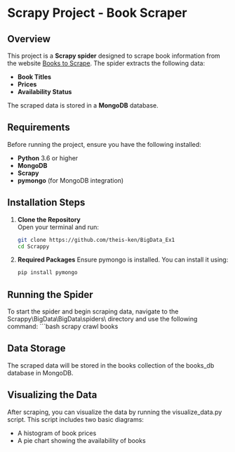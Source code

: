 # Scrapy Project - Book Scraper

## Overview
This project is a **Scrapy spider** designed to scrape book information from the website [Books to Scrape](https://books.toscrape.com/). The spider extracts the following data:

- **Book Titles**
- **Prices**
- **Availability Status**

The scraped data is stored in a **MongoDB** database.

## Requirements
Before running the project, ensure you have the following installed:

- **Python** 3.6 or higher
- **MongoDB**
- **Scrapy**
- **pymongo** (for MongoDB integration)

## Installation Steps

1. **Clone the Repository**  
   Open your terminal and run:
   ```bash
   git clone https://github.com/theis-ken/BigData_Ex1
   cd Scrappy

2. **Required Packages**
   Ensure pymongo is installed. You can install it using:
   ```bash
   pip install pymongo


## Running the Spider
   To start the spider and begin scraping data, navigate to the Scrappy\BigData\BigData\spiders\ directory and use the following command:
      ```bash
      scrapy crawl books



## Data Storage

The scraped data will be stored in the books collection of the books_db database in MongoDB.

## Visualizing the Data

After scraping, you can visualize the data by running the visualize_data.py script. This script includes two basic diagrams:

- A histogram of book prices
- A pie chart showing the availability of books
